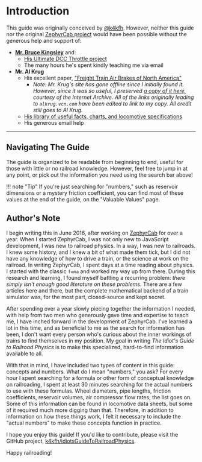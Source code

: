 # Introduction

This guide was originally conceived by [@k4kfh](http://github.com/k4kfh). However, neither this guide nor the original [ZephyrCab project](http://github.com/k4kfh/ZephyrCab) would have been possible without the generous help and support of:

- [**Mr. Bruce Kingsley**](http://brucekmodeltrains.com) and:
	- [His Ultimate DCC Throttle project](https://www.youtube.com/watch?v=51V1FEoJhTA)
	- The many hours he's spent kindly teaching me via email
- **Mr. Al Krug**
	- His excellent paper, ["Freight Train Air Brakes of North America"](http://alkrugsite.evilgeniustech.com/rrfacts/brakes.htm)
		- *Note: Mr. Krug's site has gone offline since I initially found it. However, since it was so useful, I preserved [a copy of it here,](http://alkrugsite.evilgeniustech.com) courtesy of the Internet Archive. All of the links originally leading to ``alkrug.vcn.com`` have been edited to link to my copy. All credit still goes to Al Krug.*
	- [His library of useful facts, charts, and locomotive specifications](http://alkrugsite.evilgeniustech.com/rrfacts/rrfacts.htm)
	- His generous email help

---

## Navigating The Guide

The guide is organized to be readable from beginning to end, useful for those with little or no railroad knowledge. However, feel free to jump in at any point, or pick out the information you need using the search bar above!

!!! note "Tip"
	If you're just searching for "numbers," such as reservoir dimensions or a mystery friction coefficient, you can find most of these values at the end of the guide, on the "Valuable Values" page.

## Author's Note

I begin writing this in June 2016, after working on [ZephyrCab](http://github.com/k4kfh/ZephyrCab) for over a year. When I started ZephyrCab, I was not only new to JavaScript development, I was new to railroad physics. In a way, I was new to railroads. I knew some history, and I knew a bit of what made them tick, but I did not have any knowledge of how to drive a train, or the science at work on the railroad. In writing ZephyrCab, I spent days at a time reading about physics. I started with the classic ``f=ma`` and worked my way up from there. During this research and learning, I found myself battling a recurring problem: *there simply isn't enough good literature on these problems.* There are a few articles here and there, but the complete mathematical backend of a train simulator was, for the most part, closed-source and kept secret.

After spending over a year slowly piecing together the information I needed, with help from two men who generously gave time and expertise to teach me, I have inched forward in the development of ZephyrCab. I've learned a lot in this time, and as beneficial to me as the search for information has been, I don't want every person who's curious about the inner workings of trains to find themselves in my position. My goal in writing *The Idiot's Guide to Railroad Physics* is to make this specialized, hard-to-find information available to all.

With that in mind, I have included two types of content in this guide: concepts and numbers. What do I mean "numbers," you ask? For every hour I spent searching for a formula or other form of conceptual knowledge on railroading, I spent at least 30 minutes searching for the actual numbers to use with these formulas. Wheel diameters, pipe lengths, friction coefficients, reservoir volumes, air compressor flow rates; the list goes on. Some of this information can be found in locomotive data sheets, but some of it required much more digging than that. Therefore, in addition to information on how these things work, I felt it necessary to include the "actual numbers" to make these concepts function in practice.

I hope you enjoy this guide! If you'd like to contribute, please visit the GitHub project, [k4kfh/idiotsGuideToRailroadPhysics](http://github.com/k4kfh/idiotsGuideToRailroadPhysics).

Happy railroading!
